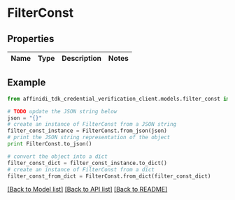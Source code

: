 # FilterConst

## Properties

| Name | Type | Description | Notes |
| ---- | ---- | ----------- | ----- |

## Example

```python
from affinidi_tdk_credential_verification_client.models.filter_const import FilterConst

# TODO update the JSON string below
json = "{}"
# create an instance of FilterConst from a JSON string
filter_const_instance = FilterConst.from_json(json)
# print the JSON string representation of the object
print FilterConst.to_json()

# convert the object into a dict
filter_const_dict = filter_const_instance.to_dict()
# create an instance of FilterConst from a dict
filter_const_from_dict = FilterConst.from_dict(filter_const_dict)
```

[[Back to Model list]](../README.md#documentation-for-models) [[Back to API list]](../README.md#documentation-for-api-endpoints) [[Back to README]](../README.md)
